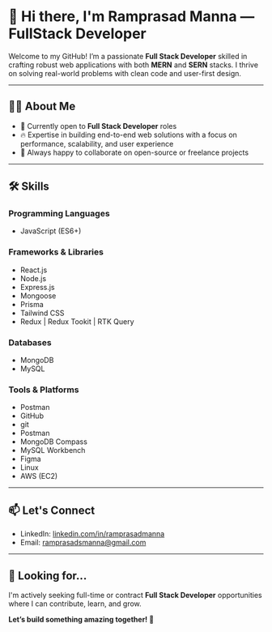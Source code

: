 # 👋 Hi there, I'm Ramprasad Manna — FullStack Developer

Welcome to my GitHub! I’m a passionate **Full Stack Developer** skilled in crafting robust web applications with both **MERN** and **SERN** stacks. I thrive on solving real-world problems with clean code and user-first design.

---

## 🧑‍💻 About Me

- 💼 Currently open to **Full Stack Developer** roles
- 🔥 Expertise in building end-to-end web solutions with a focus on performance, scalability, and user experience
- 💬 Always happy to collaborate on open-source or freelance projects

---

## 🛠️ Skills

### Programming Languages
- JavaScript (ES6+)

### Frameworks & Libraries
- React.js
- Node.js
- Express.js
- Mongoose
- Prisma
- Tailwind CSS
- Redux | Redux Tookit | RTK Query

### Databases
- MongoDB
- MySQL

### Tools & Platforms
- Postman 
- GitHub
- git
- Postman
- MongoDB Compass
- MySQL Workbench
- Figma
- Linux
- AWS (EC2)

---

## 📫 Let's Connect

- LinkedIn: [linkedin.com/in/ramprasadmanna](https://www.linkedin.com/in/ramprasadmanna/)
- Email: ramprasadsmanna@gmail.com

---

## 🤝 Looking for...

I'm actively seeking full-time or contract **Full Stack Developer** opportunities where I can contribute, learn, and grow.

**Let’s build something amazing together! 🚀**
